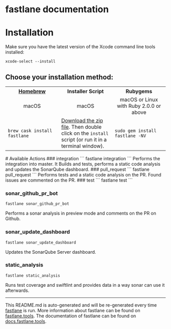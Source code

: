 fastlane documentation
================
# Installation

Make sure you have the latest version of the Xcode command line tools installed:

```
xcode-select --install
```

## Choose your installation method:

<table width="100%" >
<tr>
<th width="33%"><a href="http://brew.sh">Homebrew</a></td>
<th width="33%">Installer Script</td>
<th width="33%">Rubygems</td>
</tr>
<tr>
<td width="33%" align="center">macOS</td>
<td width="33%" align="center">macOS</td>
<td width="33%" align="center">macOS or Linux with Ruby 2.0.0 or above</td>
</tr>
<tr>
<td width="33%"><code>brew cask install fastlane</code></td>
<td width="33%"><a href="https://download.fastlane.tools/fastlane.zip">Download the zip file</a>. Then double click on the <code>install</code> script (or run it in a terminal window).</td>
<td width="33%"><code>sudo gem install fastlane -NV</code></td>
</tr>
</table>
# Available Actions
### integration
```
fastlane integration
```
Performs the integration into master. It Builds and tests, performs a static code analysis and updates the SonarQube dashboard.
### pull_request
```
fastlane pull_request
```
Performs tests and a static code analysis on the PR. Found issues are commented on the PR.
### test
```
fastlane test
```

### sonar_github_pr_bot
```
fastlane sonar_github_pr_bot
```
Performs a sonar analysis in preview mode and comments on the PR on Github.
### sonar_update_dashboard
```
fastlane sonar_update_dashboard
```
Updates the SonarQube Server dashboard.
### static_analysis
```
fastlane static_analysis
```
Runs test coverage and swiftlint and provides data in a way sonar can use it afterwards.

----

This README.md is auto-generated and will be re-generated every time [fastlane](https://fastlane.tools) is run.
More information about fastlane can be found on [fastlane.tools](https://fastlane.tools).
The documentation of fastlane can be found on [docs.fastlane.tools](https://docs.fastlane.tools).
